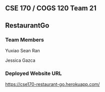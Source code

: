 ## CSE 170 / COGS 120 Team 21

## RestaurantGo

### Team Members

Yuxiao Sean Ran

Jessica Gazca

### Deployed Website URL

https://cse170-restaurant-go.herokuapp.com/
